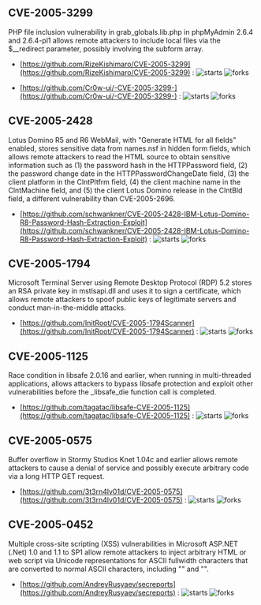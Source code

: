 ## CVE-2005-3299
 PHP file inclusion vulnerability in grab_globals.lib.php in phpMyAdmin 2.6.4 and 2.6.4-pl1 allows remote attackers to include local files via the $__redirect parameter, possibly involving the subform array.



- [https://github.com/RizeKishimaro/CVE-2005-3299](https://github.com/RizeKishimaro/CVE-2005-3299) :  ![starts](https://img.shields.io/github/stars/RizeKishimaro/CVE-2005-3299.svg) ![forks](https://img.shields.io/github/forks/RizeKishimaro/CVE-2005-3299.svg)

- [https://github.com/Cr0w-ui/-CVE-2005-3299-](https://github.com/Cr0w-ui/-CVE-2005-3299-) :  ![starts](https://img.shields.io/github/stars/Cr0w-ui/-CVE-2005-3299-.svg) ![forks](https://img.shields.io/github/forks/Cr0w-ui/-CVE-2005-3299-.svg)

## CVE-2005-2428
 Lotus Domino R5 and R6 WebMail, with "Generate HTML for all fields" enabled, stores sensitive data from names.nsf in hidden form fields, which allows remote attackers to read the HTML source to obtain sensitive information such as (1) the password hash in the HTTPPassword field, (2) the password change date in the HTTPPasswordChangeDate field, (3) the client platform in the ClntPltfrm field, (4) the client machine name in the ClntMachine field, and (5) the client Lotus Domino release in the ClntBld field, a different vulnerability than CVE-2005-2696.



- [https://github.com/schwankner/CVE-2005-2428-IBM-Lotus-Domino-R8-Password-Hash-Extraction-Exploit](https://github.com/schwankner/CVE-2005-2428-IBM-Lotus-Domino-R8-Password-Hash-Extraction-Exploit) :  ![starts](https://img.shields.io/github/stars/schwankner/CVE-2005-2428-IBM-Lotus-Domino-R8-Password-Hash-Extraction-Exploit.svg) ![forks](https://img.shields.io/github/forks/schwankner/CVE-2005-2428-IBM-Lotus-Domino-R8-Password-Hash-Extraction-Exploit.svg)

## CVE-2005-1794
 Microsoft Terminal Server using Remote Desktop Protocol (RDP) 5.2 stores an RSA private key in mstlsapi.dll and uses it to sign a certificate, which allows remote attackers to spoof public keys of legitimate servers and conduct man-in-the-middle attacks.



- [https://github.com/InitRoot/CVE-2005-1794Scanner](https://github.com/InitRoot/CVE-2005-1794Scanner) :  ![starts](https://img.shields.io/github/stars/InitRoot/CVE-2005-1794Scanner.svg) ![forks](https://img.shields.io/github/forks/InitRoot/CVE-2005-1794Scanner.svg)

## CVE-2005-1125
 Race condition in libsafe 2.0.16 and earlier, when running in multi-threaded applications, allows attackers to bypass libsafe protection and exploit other vulnerabilities before the _libsafe_die function call is completed.



- [https://github.com/tagatac/libsafe-CVE-2005-1125](https://github.com/tagatac/libsafe-CVE-2005-1125) :  ![starts](https://img.shields.io/github/stars/tagatac/libsafe-CVE-2005-1125.svg) ![forks](https://img.shields.io/github/forks/tagatac/libsafe-CVE-2005-1125.svg)

## CVE-2005-0575
 Buffer overflow in Stormy Studios Knet 1.04c and earlier allows remote attackers to cause a denial of service and possibly execute arbitrary code via a long HTTP GET request.



- [https://github.com/3t3rn4lv01d/CVE-2005-0575](https://github.com/3t3rn4lv01d/CVE-2005-0575) :  ![starts](https://img.shields.io/github/stars/3t3rn4lv01d/CVE-2005-0575.svg) ![forks](https://img.shields.io/github/forks/3t3rn4lv01d/CVE-2005-0575.svg)

## CVE-2005-0452
 Multiple cross-site scripting (XSS) vulnerabilities in Microsoft ASP.NET (.Net) 1.0 and 1.1 to SP1 allow remote attackers to inject arbitrary HTML or web script via Unicode representations for ASCII fullwidth characters that are converted to normal ASCII characters, including "" and "".



- [https://github.com/AndreyRusyaev/secreports](https://github.com/AndreyRusyaev/secreports) :  ![starts](https://img.shields.io/github/stars/AndreyRusyaev/secreports.svg) ![forks](https://img.shields.io/github/forks/AndreyRusyaev/secreports.svg)
